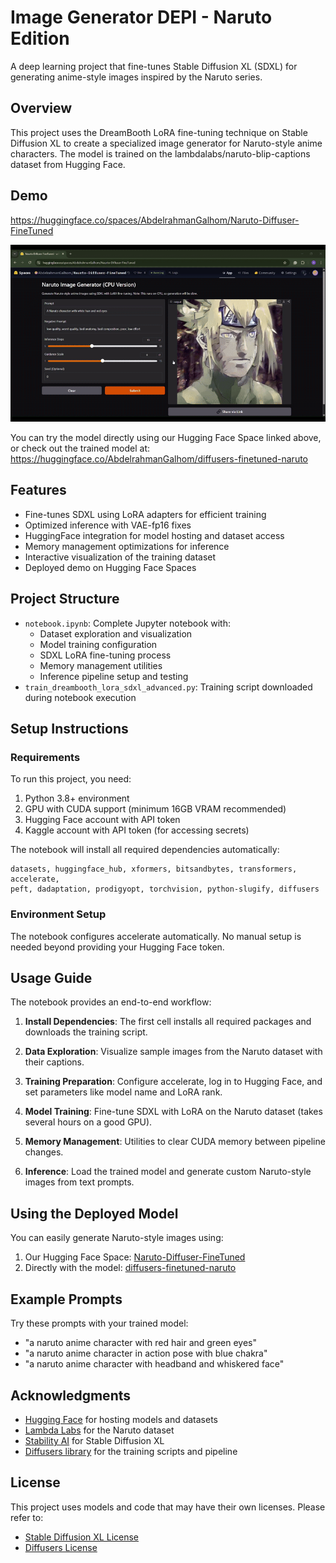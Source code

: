 # Image Generator DEPI - Naruto Edition

A deep learning project that fine-tunes Stable Diffusion XL (SDXL) for generating anime-style images inspired by the Naruto series.

## Overview

This project uses the DreamBooth LoRA fine-tuning technique on Stable Diffusion XL to create a specialized image generator for Naruto-style anime characters. The model is trained on the lambdalabs/naruto-blip-captions dataset from Hugging Face.

## Demo

https://huggingface.co/spaces/AbdelrahmanGalhom/Naruto-Diffuser-FineTuned

![Demo](DemoGif.gif)

You can try the model directly using our Hugging Face Space linked above, or check out the trained model at:
https://huggingface.co/AbdelrahmanGalhom/diffusers-finetuned-naruto

## Features

- Fine-tunes SDXL using LoRA adapters for efficient training
- Optimized inference with VAE-fp16 fixes
- HuggingFace integration for model hosting and dataset access
- Memory management optimizations for inference
- Interactive visualization of the training dataset
- Deployed demo on Hugging Face Spaces

## Project Structure

- `notebook.ipynb`: Complete Jupyter notebook with:
  - Dataset exploration and visualization
  - Model training configuration
  - SDXL LoRA fine-tuning process
  - Memory management utilities
  - Inference pipeline setup and testing
- `train_dreambooth_lora_sdxl_advanced.py`: Training script downloaded during notebook execution

## Setup Instructions

### Requirements

To run this project, you need:

1. Python 3.8+ environment
2. GPU with CUDA support (minimum 16GB VRAM recommended)
3. Hugging Face account with API token
4. Kaggle account with API token (for accessing secrets)

The notebook will install all required dependencies automatically:
```
datasets, huggingface_hub, xformers, bitsandbytes, transformers, accelerate, 
peft, dadaptation, prodigyopt, torchvision, python-slugify, diffusers
```

### Environment Setup

The notebook configures accelerate automatically. No manual setup is needed beyond providing your Hugging Face token.

## Usage Guide

The notebook provides an end-to-end workflow:

1. **Install Dependencies**: The first cell installs all required packages and downloads the training script.

2. **Data Exploration**: Visualize sample images from the Naruto dataset with their captions.

3. **Training Preparation**: Configure accelerate, log in to Hugging Face, and set parameters like model name and LoRA rank.

4. **Model Training**: Fine-tune SDXL with LoRA on the Naruto dataset (takes several hours on a good GPU).

5. **Memory Management**: Utilities to clear CUDA memory between pipeline changes.

6. **Inference**: Load the trained model and generate custom Naruto-style images from text prompts.

## Using the Deployed Model

You can easily generate Naruto-style images using:

1. Our Hugging Face Space: [Naruto-Diffuser-FineTuned](https://huggingface.co/spaces/AbdelrahmanGalhom/Naruto-Diffuser-FineTuned)
2. Directly with the model: [diffusers-finetuned-naruto](https://huggingface.co/AbdelrahmanGalhom/diffusers-finetuned-naruto)

## Example Prompts

Try these prompts with your trained model:
- "a naruto anime character with red hair and green eyes"
- "a naruto anime character in action pose with blue chakra"
- "a naruto anime character with headband and whiskered face"

## Acknowledgments

- [Hugging Face](https://huggingface.co/) for hosting models and datasets
- [Lambda Labs](https://lambdalabs.com/) for the Naruto dataset
- [Stability AI](https://stability.ai/) for Stable Diffusion XL
- [Diffusers library](https://github.com/huggingface/diffusers) for the training scripts and pipeline

## License

This project uses models and code that may have their own licenses. Please refer to:
- [Stable Diffusion XL License](https://huggingface.co/stabilityai/stable-diffusion-xl-base-1.0)
- [Diffusers License](https://github.com/huggingface/diffusers/blob/main/LICENSE)
